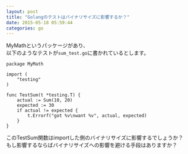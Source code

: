 ```yaml
---
layout: post
title: "Golangのテストはバイナリサイズに影響するか？"
date: 2015-05-18 05:59:44
categories: go
---
```

<p>MyMathというパッケージがあり、<br>
以下のようなテストが<code>sum_test.go</code>に書かれているとします。</p>

<pre class="lang-golang prettyprint-override"><code>package MyMath

import (
    "testing"
)

func TestSum(t *testing.T) {
    actual := Sum(10, 20)
    expected := 30
    if actual != expected {
        t.Errorf("got %v\nwant %v", actual, expected)
    }
}
</code></pre>

<p>このTestSum関数はimportした側のバイナリサイズに影響するでしょうか？<br>
もし影響するならばバイナリサイズへの影響を避ける手段はありますか？</p>
